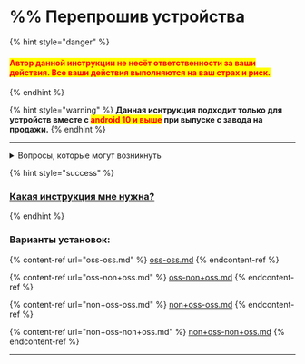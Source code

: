 # %% Перепрошив устройства

{% hint style="danger" %}
#### <mark style="color:red;">**Автор данной инструкции не несёт ответственности за ваши действия. Все ваши действия выполняются на ваш страх и риск.**</mark> <a href="#avtor-dannoi-instrukcii-ne-nesyot-otvetstvennosti-za-vashi-deistviya.-vse-vashi-deistviya-vypolnyayu" id="avtor-dannoi-instrukcii-ne-nesyot-otvetstvennosti-za-vashi-deistviya.-vse-vashi-deistviya-vypolnyayu"></a>
{% endhint %}

{% hint style="warning" %}
**Данная иснтрукция подходит только для устройств вместе с **<mark style="color:red;">**android 10 и выше**</mark>** при выпуске с завода на продажи.**
{% endhint %}

***



<details>

<summary>Вопросы, которые могут возникнуть</summary>

1. [Что такое OSS? Пояснение.](../../info/oss-is.md)
2. [Что такое vendor? Пояснение.](../../info/vendor-is.md)
3. [Как ориентироваться в twrp? Навигация.](../../info/nav-twrp.md)
4. [Как перепрошиться с Y версии android на Z версию? Пояснение.](../../info/flash-android-x.md)

</details>

{% hint style="success" %}
### [Какая инструкция мне нужна?](wh-i-need.md)
{% endhint %}



### Варианты установок:

{% content-ref url="oss-oss.md" %}
[oss-oss.md](oss-oss.md)
{% endcontent-ref %}

{% content-ref url="oss-non+oss.md" %}
[oss-non+oss.md](oss-non+oss.md)
{% endcontent-ref %}

{% content-ref url="non+oss-oss.md" %}
[non+oss-oss.md](non+oss-oss.md)
{% endcontent-ref %}

{% content-ref url="non+oss-non+oss.md" %}
[non+oss-non+oss.md](non+oss-non+oss.md)
{% endcontent-ref %}

***
